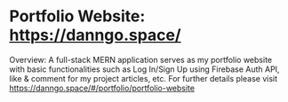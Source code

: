 # Portfolio Website: https://danngo.space/

Overview: A full-stack MERN application serves as my portfolio website with basic functionalities such as Log In/Sign Up using Firebase Auth API, like & comment for my project articles, etc. For further details please visit https://danngo.space/#/portfolio/portfolio-website 
